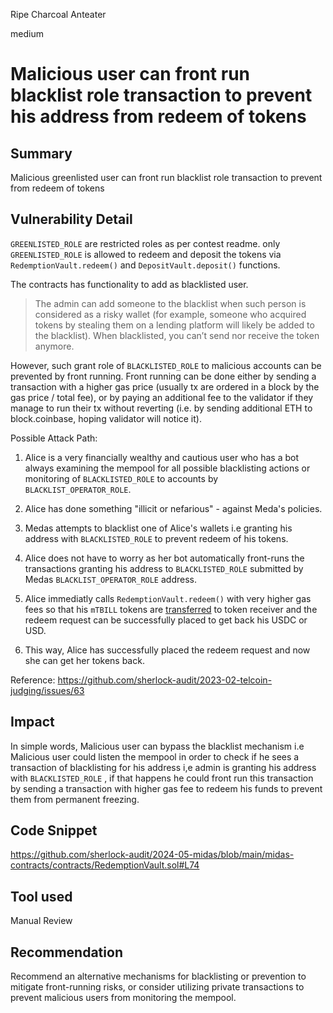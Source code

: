 Ripe Charcoal Anteater

medium

# Malicious user can front run blacklist role transaction to prevent his address from redeem of tokens

## Summary
Malicious greenlisted user can front run blacklist role transaction to prevent from redeem of tokens

## Vulnerability Detail
`GREENLISTED_ROLE` are restricted roles as per contest readme. only `GREENLISTED_ROLE` is allowed to redeem and deposit the tokens via `RedemptionVault.redeem()` and `DepositVault.deposit()` functions. 

The contracts has functionality to add as blacklisted user. 

> The admin can add someone to the blacklist when such person is considered as a risky wallet (for example, someone who acquired tokens by stealing them on a lending platform will likely be added to the blacklist). When blacklisted, you can’t send nor receive the token anymore.
 
However, such grant role of `BLACKLISTED_ROLE` to malicious accounts can be prevented by front running. Front running can be done either by sending a transaction with a higher gas price (usually tx are ordered in a block by the gas price / total fee), or by paying an additional fee to the validator if they manage to run their tx without reverting (i.e. by sending additional ETH to block.coinbase, hoping validator will notice it).

Possible Attack Path:

1) Alice is a very financially wealthy and cautious user who has a bot always examining the mempool for all possible blacklisting actions or monitoring of `BLACKLISTED_ROLE` to accounts by `BLACKLIST_OPERATOR_ROLE`. 

2) Alice has done something "illicit or nefarious" - against Meda's policies.

3) Medas attempts to blacklist one of Alice's wallets i.e granting his address with `BLACKLISTED_ROLE` to prevent redeem of his tokens.

4) Alice does not have to worry as her bot automatically front-runs the transactions granting his address to `BLACKLISTED_ROLE` submitted by Medas `BLACKLIST_OPERATOR_ROLE` address.

5) Alice immediatly calls `RedemptionVault.redeem()` with very higher gas fees so that his `mTBILL` tokens are [transferred](https://github.com/sherlock-audit/2024-05-midas/blob/main/midas-contracts/contracts/RedemptionVault.sol#L74C40-L74C46) to token receiver and the redeem request can be successfully placed to get back his USDC or USD.

6) This way, Alice has successfully placed the redeem request and now she can get her tokens back.

Reference: https://github.com/sherlock-audit/2023-02-telcoin-judging/issues/63

## Impact
In simple words, Malicious user can bypass the blacklist mechanism i.e Malicious user could listen the mempool in order to check if he sees a transaction of blacklisting for his address i,e admin is granting his address with `BLACKLISTED_ROLE` , if that happens he could front run this transaction by sending a transaction with higher gas fee to redeem his funds to prevent them from permanent freezing. 

## Code Snippet
https://github.com/sherlock-audit/2024-05-midas/blob/main/midas-contracts/contracts/RedemptionVault.sol#L74

## Tool used
Manual Review

## Recommendation
Recommend an alternative mechanisms for blacklisting or prevention to mitigate front-running risks, or consider utilizing private transactions to prevent malicious users from monitoring the mempool.
